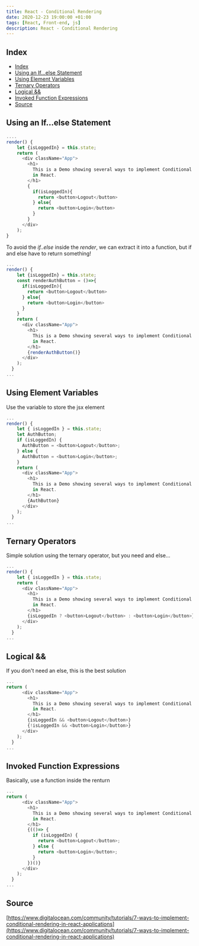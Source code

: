 ```yaml
---
title: React - Conditional Rendering
date: 2020-12-23 19:00:00 +01:00
tags: [React, Front-end, js]
description: React - Conditional Rendering
---
```


## Index
- [Index](#index)
- [Using an If…else Statement](#using-an-ifelse-statement)
- [Using Element Variables](#using-element-variables)
- [Ternary Operators](#ternary-operators)
- [Logical &&](#logical-)
- [Invoked Function Expressions](#invoked-function-expressions)
- [Source](#source)

## Using an If…else Statement

```js
....
render() {
    let {isLoggedIn} = this.state;
    return (
      <div className="App">
        <h1>
          This is a Demo showing several ways to implement Conditional Rendering
          in React.
        </h1>
        {
          if(isLoggedIn){
            return <button>Logout</button>
          } else{
            return <button>Login</button>
          }
        }
      </div>
    );
}
```

To avoid the *if..else* inside the *render*, we can extract it into a function, but if and else have to return something!

```js
...
render() {
    let {isLoggedIn} = this.state;
    const renderAuthButton = ()=>{
      if(isLoggedIn){
        return <button>Logout</button>
      } else{
        return <button>Login</button>
      }
    }
    return (
      <div className="App">
        <h1>
          This is a Demo showing several ways to implement Conditional Rendering
          in React.
        </h1>
        {renderAuthButton()}
      </div>
    );
  }
...
```

## Using Element Variables

Use the variable to store the jsx element

```js
...
render() {
    let { isLoggedIn } = this.state;
    let AuthButton;
    if (isLoggedIn) {
      AuthButton = <button>Logout</button>;
    } else {
      AuthButton = <button>Login</button>;
    }
    return (
      <div className="App">
        <h1>
          This is a Demo showing several ways to implement Conditional Rendering
          in React.
        </h1>
        {AuthButton}
      </div>
    );
  }
...
```


## Ternary Operators
Simple solution using the ternary operator, but you need and else...

```js
...
render() {
    let { isLoggedIn } = this.state;
    return (
      <div className="App">
        <h1>
          This is a Demo showing several ways to implement Conditional Rendering
          in React.
        </h1>
        {isLoggedIn ? <button>Logout</button> : <button>Login</button>}
      </div>
    );
  }
...
```


## Logical &&
If you don't need an else, this is the best solution

```js
...
return (
      <div className="App">
        <h1>
          This is a Demo showing several ways to implement Conditional Rendering
          in React.
        </h1>
        {isLoggedIn && <button>Logout</button>}
        {!isLoggedIn && <button>Login</button>}
      </div>
    );
  }
...
```

## Invoked Function Expressions
Basically, use a function inside the renturn

```js
...
return (
      <div className="App">
        <h1>
          This is a Demo showing several ways to implement Conditional Rendering
          in React.
        </h1>
        {(()=> {
          if (isLoggedIn) {
            return <button>Logout</button>;
          } else {
            return <button>Login</button>;
          }
        })()}
      </div>
    );
  }
...
```

## Source
[https://www.digitalocean.com/community/tutorials/7-ways-to-implement-conditional-rendering-in-react-applications](https://www.digitalocean.com/community/tutorials/7-ways-to-implement-conditional-rendering-in-react-applications)
